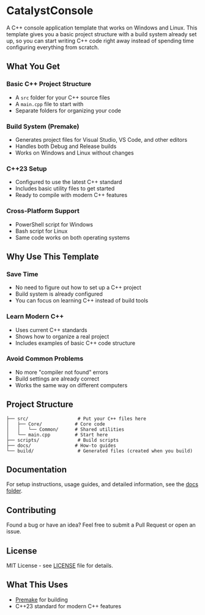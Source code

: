 # CatalystConsole

A C++ console application template that works on Windows and Linux. This template gives you a basic project structure with a build system already set up, so you can start writing C++ code right away instead of spending time configuring everything from scratch.

## What You Get

### **Basic C++ Project Structure**
- A `src` folder for your C++ source files
- A `main.cpp` file to start with
- Separate folders for organizing your code

### **Build System (Premake)**
- Generates project files for Visual Studio, VS Code, and other editors
- Handles both Debug and Release builds
- Works on Windows and Linux without changes

### **C++23 Setup**
- Configured to use the latest C++ standard
- Includes basic utility files to get started
- Ready to compile with modern C++ features

### **Cross-Platform Support**
- PowerShell script for Windows
- Bash script for Linux
- Same code works on both operating systems

## Why Use This Template

### **Save Time**
- No need to figure out how to set up a C++ project
- Build system is already configured
- You can focus on learning C++ instead of build tools

### **Learn Modern C++**
- Uses current C++ standards
- Shows how to organize a real project
- Includes examples of basic C++ code structure

### **Avoid Common Problems**
- No more "compiler not found" errors
- Build settings are already correct
- Works the same way on different computers

## Project Structure

```
├── src/                  # Put your C++ files here
│   ├── Core/            # Core code
│   │   └── Common/      # Shared utilities
│   └── main.cpp         # Start here
├── scripts/              # Build scripts
├── docs/                # How-to guides
└── build/                # Generated files (created when you build)
```

## Documentation

For setup instructions, usage guides, and detailed information, see the [docs folder](docs/).

## Contributing

Found a bug or have an idea? Feel free to submit a Pull Request or open an issue.

## License

MIT License - see [LICENSE](LICENSE) file for details.

## What This Uses

- [Premake](https://premake.github.io/) for building
- C++23 standard for modern C++ features
